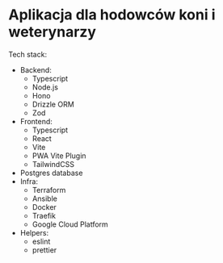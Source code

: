 # Aplikacja dla hodowców koni i weterynarzy

Tech stack:
- Backend:
    - Typescript
    - Node.js
    - Hono
    - Drizzle ORM
    - Zod
- Frontend:
    - Typescript
    - React
    - Vite
    - PWA Vite Plugin
    - TailwindCSS
- Postgres database
- Infra:
    - Terraform
    - Ansible
    - Docker
    - Traefik
    - Google Cloud Platform
- Helpers:
    - eslint
    - prettier